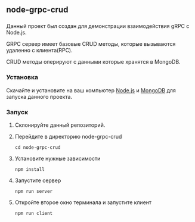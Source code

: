 ## node-grpc-crud

### 
Данный проект был создан для демонстрации взаимодействия gRPC c Node.js.

GRPC сервер имеет базовые CRUD методы, которые вызываются удаленно с клиента(RPC).

CRUD методы оперируют с данными которые хранятся в MongoDB.

### Установка
Cкачайте и установите на ваш компьютер [Node.js](https://nodejs.org/en/download/) и [MongoDB](https://docs.mongodb.com/manual/tutorial/) для запуска данного проекта.

### Запуск
 1. Склонируйте данный репозиторий.
 2. Перейдите в директорию node-grpc-crud

        cd node-grpc-crud
 3. Установите нужные зависимости 
   
        npm install

 4. Запустите сервер

        npm run server

 5. Откройте второе окно терминала и запустите клиент
        
        npm run client

